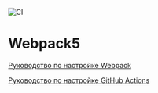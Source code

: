 ![CI](https://github.com/Cesaress/ahj-homework-1.1/actions/workflows/web.yml/badge.svg)

# Webpack5

[Руководство по настройке Webpack](https://webpack.js.org/guides/)

[Руководство по настройке GitHub Actions](https://docs.github.com/en/actions/quickstart)
